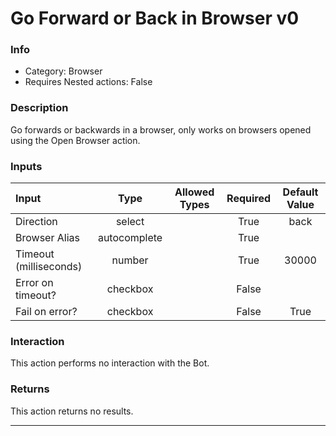 # Go Forward or Back in Browser v0

### Info

- Category: Browser
- Requires Nested actions: False


### Description
Go forwards or backwards in a browser, only works on browsers opened using the Open Browser action.


### Inputs

| Input | Type | Allowed Types | Required |  Default Value |
| :--- | :---: | :---: | :---: | :---: |
| Direction | select |  | True | back |
| Browser Alias | autocomplete |  | True |  |
| Timeout (milliseconds) | number |  | True | 30000 |
| Error on timeout? | checkbox |  | False |  |
| Fail on error? | checkbox |  | False | True |


### Interaction
This action performs no interaction with the Bot.

### Returns
This action returns no results.

---